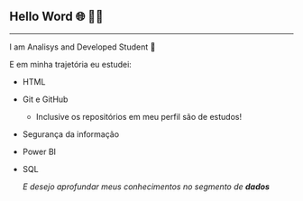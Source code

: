## Hello Word 🌐 👍🏻 
---

I am Analisys and Developed Student 👶


E em minha trajetória eu estudei:
* HTML
* Git e GitHub
   * Inclusive os repositórios em meu perfil são de estudos! 
* Segurança da informação
* Power BI
* SQL


  *E desejo aprofundar meus conhecimentos no segmento de **dados***






<!---
lecopa/lecopa is a ✨ special ✨ repository because its `README.md` (this file) appears on your GitHub profile.
You can click the Preview link to take a look at your changes.
--->
